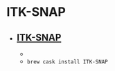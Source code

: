 # ITK-SNAP
- [ITK-SNAP](http://www.itksnap.org/pmwiki/pmwiki.php)
  - 
  - 
  - `brew cask install ITK-SNAP`
